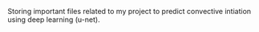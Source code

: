 Storing important files related to my project to predict convective intiation using deep learning (u-net).

